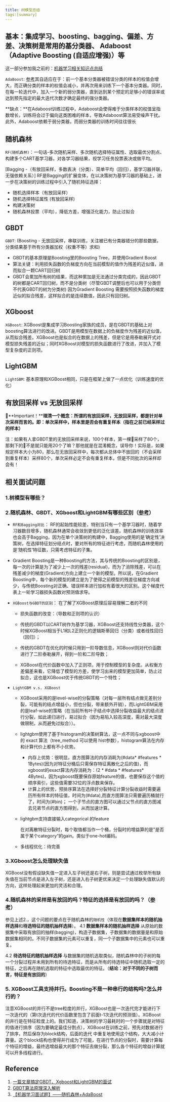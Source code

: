 ```yaml
---
title: 树模型总结
tags:[summary]
---
```


## 基本：集成学习、boosting、bagging、偏差、方差、决策树是常用的基分类器、 Adaboost（Adaptive Boosting (自适应增强)）等

这一部分参加我之前的：[机器学习相关知识点总结](https://yihang-li.github.io/2021/03/13/%E7%AE%97%E6%B3%95%E9%9D%A2%E8%AF%95%E7%9B%B8%E5%85%B3%E7%9F%A5%E8%AF%86%E7%82%B9%E6%80%BB%E7%BB%93/#more)

`AdaBoost`: [参考](https://www.zhihu.com/question/323254433/answer/675554277)其自适应在于：前一个基本分类器被错误分类的样本的权值会增大，而正确分类的样本的权值会减小，并再次用来训练下一个基本分类器。同时，在每一轮迭代中，加入一个新的弱分类器，直到达到某个预定的足够小的错误率或达到预先指定的最大迭代次数才确定最终的强分类器。

**缺点：**在Adaboost训练过程中，Adaboost会使得难于分类样本的权值呈指数增长，训练将会过于偏向这类困难的样本，导致Adaboost算法易受噪声干扰。此外，Adaboost依赖于弱分类器，而弱分类器的训练时间往往很长

## 随机森林

`RF(随机森林)`：一句话-多次随机采样、多次随机选择特征属性、选取最优分割点、构建多个CART基学习器，对各学习器结果，视学习任务投票表决或做平均。

[Bagging -（有放回采样，多数表决（分类）、简单平均（回归），基学习器并联，无强依赖关系）] RF是Bagging的扩展变体，在以决策树为基学习器的基础上，进一步在决策树的训练过程中引入了随机特征选择：

- 随机选择样本（有放回采样）
- 随机选择特征属性 (有放回采样)
- 构建决策树
- 随机森林投票（平均），降低方差，增强泛化能力，防止过拟合

## GBDT

`GBDT`: (Boosting - 无放回采样，串联训练，关注被已有分类器错分的那些数据，分类结果基于所有分类器加权（权重不等）求和)

- GBDT的基本原理是Boosting里的Boosting Tree，并使用Gradient Boost
- 算法关键：利用损失函数的负梯度方向在当前模型的值作为残差的近似值，进而拟合一颗CART回归树
- GBDT会累加所有树的结果，而这种累加是无法通过分类完成的，因此GBDT的树都是CART回归树，而不是分类树（尽管GBDT调整后也可以用于分类但不代表GBDT的树为分类树) 因为Gradient Boosting 需要按照损失函数的梯度近似的拟合残差，这样拟合的是连续数值，因此只有回归树。

## XGboost

`XGBoost`: XGBoost是集成学习Boosting家族的成员，是在GBDT的基础上对boosting算法进行的改进。GBDT是用模型在数据上的负梯度作为残差的近似值，从而拟合残差。XGBoost也是拟合的在数据上的残差，但是它是用泰勒展开式对模型损失残差的近似；同时XGBoost对模型的损失函数进行了改进，并加入了模型复杂度的正则项。

## LightGBM

`LightGBM`: 基本原理和XGBoost相同，只是在框架上做了一点优化（训练速度的优化）

## 有放回采样 vs 无放回采样

🚀**Important！****理清一个概念：所谓的有放回采样，无放回采样，都是针对单次采样而言的。即：单次采样中，样本里是否会有重复样本（指在之前已经采样过的样本）**

注：如果有人拿GBDT里的无放回采样来说，100个样本，第一棵🌲采样了80个，那剩下的🌲不是就只能用20个了嘛？那他就是在混淆概念，误导你！实际是，如果规定样本大小为80，那么在无放回采样中，每次都从总体中不放回的（不会采样到重复样本）采样80个，单次采样必定不会有重复样本，但是不同批次的采样却会有！

## 相关面试问题

### 1.树模型有哪些？

### 2.随机森林、GBDT、XGboost和LightGBM有哪些区别（[参考](https://zhuanlan.zhihu.com/p/62207593)）

- `RF和Bagging对比`： RF的起始性能较差，特别当只有一个基学习器时，随着学习器数目增多，随机森林通常会收敛到更低的泛化误差。随机森林的训练效率也会高于Bagging，因为在单个决策树的构建中，Bagging使用的是‘确定性’决策树，在选择特征划分结点时，要对所有的特征进行考虑，而随机森林使用的是‘随机性’特征数，只需考虑特征的子集。

- Gradient Boosting是一种Boosting的方法，其与传统的Boosting的区别是，每一次的计算是为了减少上一次的残差(residual)，而为了消除残差，可以在残差减少的梯度(Gradient)方向上建立一个新的模型。所以说，在Gradient Boosting中，每个新的模型的建立是为了使得之前模型的残差往梯度方向减少，与传统Boosting对正确、错误样本进行加权有着很大的区别。这个梯度代表上一轮学习器损失函数对预测值求导。

- `XGBoost与GBDT的区别`： 在了解了XGBoost原理后容易理解二者的不同

  - 损失函数的改变：（导数和正则项的认识）

  - 传统的GBDT以CART树作为基学习器，XGBoost还支持线性分类器，这个时候XGBoost相当于L1和L2正则化的逻辑斯蒂回归（分类）或者线性回归（回归）；

  - 传统的GBDT在优化的时候只用到一阶导数信息，XGBoost则对代价函数进行了二阶泰勒展开，得到一阶和二阶导数；

  - XGBoost在代价函数中加入了正则项，用于控制模型的复杂度。从权衡方差偏差来看，它降低了模型的方差，使学习出来的模型更加简单，防止过拟合，这也是XGBoost优于传统GBDT的一个特性；

- `LightGBM v.s. XGBoost`

  - XGBoost采用的是level-wise的分裂策略（对每一层所有结点做无差别分裂，可能有的结点增益小，但也分裂，带来额外开销），而LightGBM采用的是leaf-wise的策略（在当前所有叶子结点中选择分裂收益最大的结点进行分裂，如此递归进行，易过拟合（因为易陷入较高深度，需对最大深度做限制，从而避免过拟合））。

  - lightgbm使用了基于histogram的决策树算法，这一点不同与xgboost中的 exact 算法（tree_method 可以使用 hist参数），histogram算法在内存和计算代价上都有不小优势。

    - 内存上优势：很明显，直方图算法的内存消耗为(#data* #features * 1Bytes)(因为对特征分桶后只需保存特征离散化之后的值)，而xgboost的exact算法内存消耗为：(2 * #data * #features* 4Bytes)，因为xgboost既要保存原始feature的值，也要保存这个值的顺序索引，这些值需要32位的浮点数来保存。
    - 计算上的优势，预排序算法在选择好分裂特征计算分裂收益时需要遍历所有样本的特征值，时间为(#data),而直方图算法只需要遍历桶就行了，时间为(#bin)； 一个子节点的直方图可以通过父节点的直方图减去兄弟节点的直方图得到，从而加速计算。

  - lightgbm支持直接输入categorical 的feature

    在对离散特征分裂时，每个取值都当作一个桶，分裂时的增益算的是”是否属于某个category“的gain。类似于one-hot编码。

  - 多线程优化：待完善





### 3.XGboost怎么处理缺失值

XGBoost没有假设缺失值一定进入左子树还是右子树，则是尝试通过枚举所有缺失值在当前节点是进入左子树，还是进入右子树更优来决定一个处理缺失值默认的方向，这样处理起来更加的灵活和合理。

### 4.随机森林的采样是有放回的吗？特征的选择是有放回的吗？（[参考](https://boosting-doc.readthedocs.io/zh_CN/latest/randomforest/)）

参见上述2.，这个问题的要点在于随机森林的`随机性`（体现在**数据集样本的随机抽样选择**和**待选特征的随机抽样选择**）。
4.1 **数据集样本的随机抽样选择**
从原始的数据集中采取有放回的抽样(bagging)，构造子数据集，子数据集的数据量是和原始数据集相同的。不同子数据集的元素可以重复，同一个子数据集中的元素也可以重复。

4.2 **待选特征的随机抽样选择**
与数据集的随机选取类似，随机森林中的子树的每一个分裂过程并未用到所有的待选特征，而是从所有的待选特征中随机选取一定的特征，之后再在随机选取的特征中选取最优的特征。（**结论：对于不同的子树而言，特征是有放回的**）

### 5. XGBoost工具支持并行。Boosting不是一种串行的结构吗?怎么并行的？

注意XGBoost的并行不是tree粒度的并行，XGBoost也是一次迭代完才能进行下一次迭代的（第t次迭代的代价函数里包含了前面t-1次迭代的预测值）。XGBoost的并行是在特征粒度上的。我们知道，决策树的学习最耗时的一个步骤就是对特征的值进行排序（因为要确定最佳分割点），XGBoost在训练之前，预先对数据进行了排序，然后保存为block结构，后面的迭代 中重复地使用这个结构，大大减小计算量。这个block结构也使得并行成为了可能，在进行节点的分裂时，需要计算每个特征的增益，最终选增益最大的那个特征去做分裂，那么各个特征的增益计算就可以开多线程进行。



## Reference

1. [一篇文章搞定GBDT、Xgboost和LightGBM的面试](https://zhuanlan.zhihu.com/p/148050748)
2. [GBDT算法原理深入解析](https://www.zybuluo.com/yxd/note/611571)
3. [【机器学习面试题】——随机森林+AdaBoost](https://blog.csdn.net/Heitao5200/article/details/103758643)

